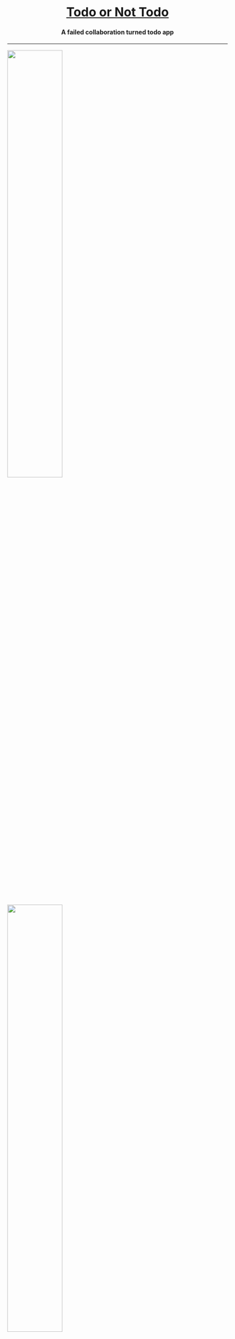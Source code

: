 <a href="https://expo.io/@perry-olsson/todo-or-not-todo"><h1 align="center">Todo or Not Todo</h1></a>

<h4 align="center">A failed collaboration turned todo app</h4>

---

<span>
<img align="center" src="./Client/assets/PS-2.png" height="50%"/>
<img align="center" src="./Client/assets/PS-3.png" height="50%"/>
<img align="center" src="./Client/assets/PS-4.png" height="50%"/>
<img align="center" src="./Client/assets/PS-5.png" height="50%"/>
<img align="center" src="./Client/assets/PS-6.png" height="50%"/>
<img align="center" src="./Client/assets/PS-7.png" height="50%"/>
<img align="center" src="./Client/assets/PS-8.png" height="50%"/>
<img align="center" src="./Client/assets/PS-9.png" height="50%"/>
<img align="center" src="./Client/assets/PS-10.png" height="50%"/>
</span>

---

<h5 align="center">iOS preview: <a href="https://appetize.io/embed/ynp0qcfphh663b67hhgzk28yfm">https://appetize.io/embed/ynp0qcfphh663b67hhgzk28yfm</a></h5>

<h5 align="center">Android preview: <a href="https://appetize.io/embed/m0n8avntfr8n3pj61tch27fjr0">https://appetize.io/embed/m0n8avntfr8n3pj61tch27fjr0</a></h5>

## Project Status -- ON HOLD

This was originally an impromtu collaboration with a friend whose education was put on hold via the pandemic in the attempt to build a social/event planning application. I built the account creation and authentication and ended up with an application you could register and log into just to find a blank page. I wanted at least something to show for, so I spent a few days building my first todo app.

In the future I plan on scrapping the todo portion and creating a subscription management application in its place. As I've been known to continue paying for subscriptions I don't use any longer.

## Feature Overview

- React Native application (functioning builds for both Android and iOS)
- Account creation/authentication with server and client side validation.
- Persistant sessions
- Email account confirmation using SMTP
- Create and delete persistant todo items with bulleted notes
- Account deletion
- Loading display module that targets individual components

## Run Locally

1. clone the repo
2. install <a href="https://docs.expo.io/get-started/installation/">Expo</a> if needed.

#### Api setup

- With <a href="https://docs.docker.com/get-docker/">Docker</a> (recommended)

1. Run `npm install` in the API directory
2. Create a .env file following the template
3. Run `docker-compose up -d`
4. `npm run db:init`
5. `npx mikro-orm migration:up`
6. `npm run dev` OR `npm run watch` and `npm run dev:js` in a new terminal

#### Client set up

1. Run `npm install` in the Client directory
2. Create a .env file following the template
3. Run `npm run dev`

## Reflection

**TLDR**<br/>As mentioned above the project was originally a collaboration. I went into it with the mindset of creating an UX/UI focused application from start to finish. The collaboration fizzled out so it ended up turning into a simple todo app with production ready account creation and authentication.

#### Inspiration

I had just finished the React Native section of an online course I was taking and was feeling fairly confident using it. Around that time I met someone at a party who was in their senior year at MIT. He had a very interesting idea for a social media application that was focused on facilitating actual meet ups and/or events. The application was certainly going to require users to create accounts and have authentication so having had experience with that, I got started on it. The friend I had met ended up getting busy with school and the application at the point, just had users logging into a blank page, so I decided to create a light weight todo app.

#### Notable Technologies

- React Native
- Formik
- Postgresql
- Mikro-orm
- GraphQL with Apollo
- type-graphql
- Nodemailer
- Typescript

#### Challenges and Takeaways

Using React Native can definitely prove difficult at times. My biggest gripe was error messages and debugging. 80% of the errors point you to code that isn't yours (presumably react native code) and you are left to try and find the bug on intuition alone. Once you actually get it working though, being able to spit out two working applications for different operating systems is quite nice. Now I haven't had any experience using a different cross-platform framework, or building an application with their native tools, but if you're well versed in react, react native is still a good choice despite it's sore spots.

On the server side, the api was built with GraphQL and uses postgres to persist data. At first, it seemed like there was going to end up being duplicated types all over the place so I did some research and came across the type-graphql library. It ended up meshing incredibly well with Mikro-orm and saved me from any and all duplication of types. Both type-graphql and Mikro-orm allow the use of decorators within a typescript class to declare GraphQL types and schema respectively. The end result is a single file for each database entity that declares a typescript type, GraphQL type, and database table. Pure joy.

The backend was written in typescript right from the beginning as I had just recently began to use typescript and felt it was absolutely worth the extra overhead of creating and dealing with types. So much so that when I came back to the project after a couple of months away, I immediately integrated typescript with the react native application. The ease of migrating an application from javascript to typescript is incredible. It enables you to go at whatever pace you would like. You can write your new code with typescript and slowly migrate old files over as you see fit, all without breaking the application. In situations where the choice is mine, I don't think I could ever choose javascript again. The silly (and not silly) errors that static type checking catches for you end up saving you time in the long run, especially as an application grows. And who doesn't love autocomplete anyways.
